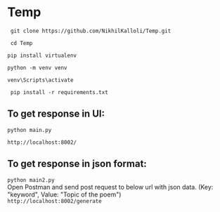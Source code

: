 # Temp

``` git clone https://github.com/NikhilKalloli/Temp.git```

``` cd Temp```

``` pip install virtualenv ```

``` python -m venv venv ```

``` venv\Scripts\activate ```

``` pip install -r requirements.txt```

## To get response in UI:  
``` python main.py ```

``` http://localhost:8002/ ```

## To get response in json format:  
``` python main2.py  ```  
Open Postman and send post request to below url with json data. (Key: "keyword", Value: "Topic of the poem")    
``` http://localhost:8002/generate ```